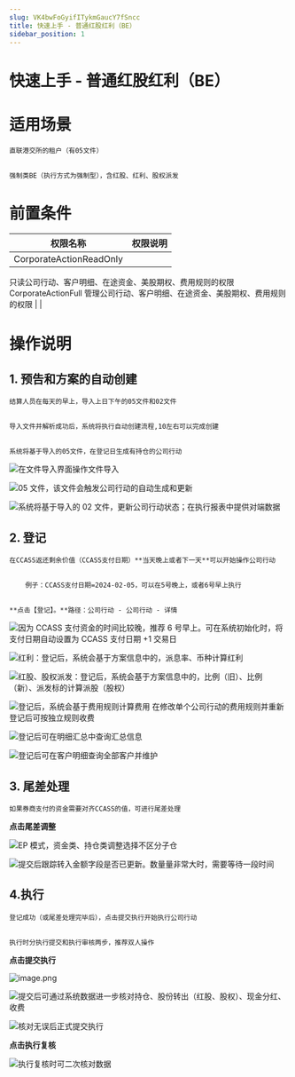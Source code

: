 ```yaml
---
slug: VK4bwFoGyifITykmGaucY7fSncc
title: 快速上手 - 普通红股红利（BE）
sidebar_position: 1
---
```



# 快速上手 - 普通红股红利（BE）


# 适用场景


    直联港交所的租户（有05文件）


    强制类BE（执行方式为强制型），含红股、红利、股权派发


# 前置条件


| 权限名称                                                                                                    | 权限说明 |
| ------------------------------------------------------------------------------------------------------- | ---- |
| CorporateActionReadOnly
只读公司行动、客户明细、在途资金、美股期权、费用规则的权限
CorporateActionFull
管理公司行动、客户明细、在途资金、美股期权、费用规则的权限 |      |


# 操作说明 


## 1. 预告和方案的自动**创建**


    结算人员在每天的早上，导入上日下午的05文件和02文件


    导入文件并解析成功后，系统将执行自动创建流程,10左右可以完成创建


    系统将基于导入的05文件，在登记日生成有持仓的公司行动


![在文件导入界面操作文件导入](/assets/15bcb0f130944be8c388784ef76bf73d.png)


![05 文件，该文件会触发公司行动的自动生成和更新](/assets/3cfb58d266ecccfb3a8312f0c2124ce0.png)


![系统将基于导入的 02 文件，更新公司行动状态；在执行报表中提供对端数据](/assets/11989e511703d7215cf2b6f22e564fd8.png)


## **2. 登记**


    在CCASS返还剩余价值（CCASS支付日期）**当天晚上或者下一天**可以开始操作公司行动


        例子：CCASS支付日期=2024-02-05，可以在5号晚上，或者6号早上执行


    **点击【登记】。**路径：公司行动 - 公司行动 - 详情


![因为 CCASS 支付资金的时间比较晚，推荐 6 号早上。可在系统初始化时，将支付日期自动设置为 CCASS 支付日期 +1 交易日](/assets/684372fb35be0a2f5c657ea1e296f213.png)


![红利：登记后，系统会基于方案信息中的，派息率、币种计算红利](/assets/82e5b0558683fc8433c14c2485406a53.png)


![红股、股权派发：登记后，系统会基于方案信息中的，比例（旧）、比例（新）、派发标的计算派股（股权）](/assets/75592829e706e83e63e6d625745af6d8.png)


![登记后，系统会基于费用规则计算费用
在修改单个公司行动的费用规则并重新登记后可按独立规则收费](/assets/1de24c2a87e9c9c23f2533fb27d262da.png)


![登记后可在明细汇总中查询汇总信息](/assets/8e3b7ca71ac54870b7d94595068979d3.png)


![登记后可在客户明细查询全部客户并维护](/assets/a938c7492fd3710a91289eea2dad36a7.png)


## **3. 尾差处理**


    如果券商支付的资金需要对齐CCASS的值，可进行尾差处理


**点击尾差调整**


![EP 模式，资金类、持仓类调整选择不区分子仓](/assets/16c75d8eaa42aa6feea03270f578c2ef.png)


![提交后跟踪转入金额字段是否已更新。数量量非常大时，需要等待一段时间](/assets/98abe54df6c07f69cd6312bfa466884f.png)


## 4.**执行**


    登记成功（或尾差处理完毕后），点击提交执行开始执行公司行动


    执行时分执行提交和执行审核两步，推荐双人操作


**点击提交执行**


![image.png](/assets/9783abddd479169c76aea7c4562062bb.png)


![提交后可通过系统数据进一步核对持仓、股份转出（红股、股权）、现金分红、收费](/assets/0560b03b828ce19754229cf730996e97.png)


![核对无误后正式提交执行](/assets/327030765a8047e3751a696c93ce06dd.png)


**点击执行复核**


![执行复核时可二次核对数据](/assets/564adb449c151501a0b7d0c12bbf06df.png)

